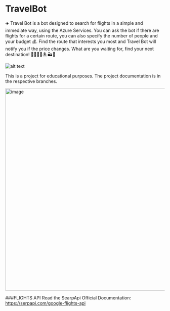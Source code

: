 # TravelBot
✈️ Travel Bot is a bot designed to search for flights in a simple and immediate way, using the Azure Services. You can ask the bot if there are flights for a certain route, you can also specify the number of people and your budget 💰. Find the route that interests you most and Travel Bot will notify you if the price changes. 
What are you waiting for, find your next destination! 🛫🏯🗼🗽🏝🏜🌋

![alt text](https://storageaccountprojcloud.blob.core.windows.net/container-progetto-cloud/EmailLogo.png?sp=r&st=2024-02-02T18:26:22Z&se=2024-08-31T22:00:00Z&spr=https&sv=2022-11-02&sr=c&sig=xv6vvVpt901525Ld6IWdEFz7dXaR%2Fz%2BaHA%2F3kdhoI6A%3D)

This is a project for educational purposes. The project documentation is in the respective branches.

<img width="640" alt="image" src="https://github.com/UniRoby/TravelBot/assets/107865801/7347f84a-d707-44b0-89a4-4be21fa7ed30">

###FLIGHTS API 
Read the SearpApi Official Documentation: https://serpapi.com/google-flights-api

